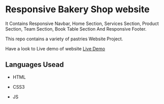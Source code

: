 # Responsive Bakery Shop website 

It Contains Responsive Navbar, Home Section,  Services Section, Product Section, Team Section, Book Table Section And Responsive Footer.

This repo contains a variety of pastries Website Project.

Have a look to Live demo of website    [Live Demo](https://amira-fathalla12.github.io/Travel-Website/)

## Languages Usead
- HTML

- CSS3

- JS
